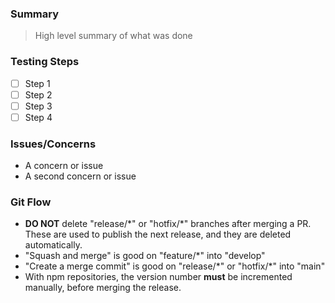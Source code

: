 ### Summary
> High level summary of what was done

### Testing Steps
- [ ] Step 1
- [ ] Step 2
- [ ] Step 3
- [ ] Step 4

### Issues/Concerns
- A concern or issue
- A second concern or issue

### Git Flow
- **DO NOT** delete "release/\*" or "hotfix/\*" branches after merging a PR. These are used to publish the next release, and they are deleted automatically.
- "Squash and merge" is good on "feature/\*" into "develop"
- "Create a merge commit" is good on "release/\*" or "hotfix/\*" into "main"
- With npm repositories, the version number **must** be incremented manually, before merging the release.
